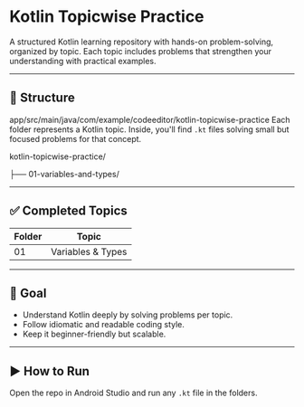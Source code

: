 # Kotlin Topicwise Practice

A structured Kotlin learning repository with hands-on problem-solving, organized by topic. Each topic includes problems that strengthen your understanding with practical examples.

---

## 📁 Structure
app/src/main/java/com/example/codeeditor/kotlin-topicwise-practice
Each folder represents a Kotlin topic. Inside, you'll find `.kt` files solving small but focused problems for that concept.

kotlin-topicwise-practice/

├── 01-variables-and-types/

---

## ✅ Completed Topics

| Folder | Topic |
|--------|-------|
| 01 | Variables & Types |

---

## 🧭 Goal

- Understand Kotlin deeply by solving problems per topic.
- Follow idiomatic and readable coding style.
- Keep it beginner-friendly but scalable.

---

## ▶️ How to Run

Open the repo in Android Studio and run any `.kt` file in the folders.
